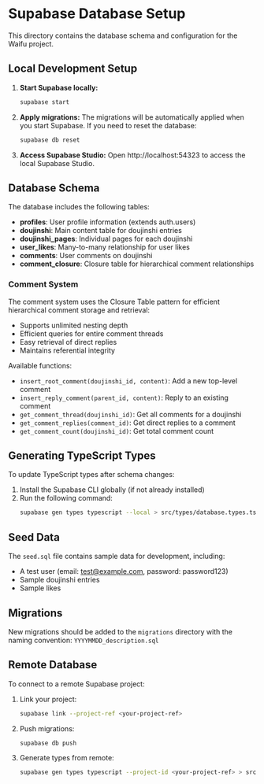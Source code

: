 # Supabase Database Setup

This directory contains the database schema and configuration for the Waifu project.

## Local Development Setup

1. **Start Supabase locally:**
   ```bash
   supabase start
   ```

2. **Apply migrations:**
   The migrations will be automatically applied when you start Supabase. If you need to reset the database:
   ```bash
   supabase db reset
   ```

3. **Access Supabase Studio:**
   Open http://localhost:54323 to access the local Supabase Studio.

## Database Schema

The database includes the following tables:

- **profiles**: User profile information (extends auth.users)
- **doujinshi**: Main content table for doujinshi entries
- **doujinshi_pages**: Individual pages for each doujinshi
- **user_likes**: Many-to-many relationship for user likes
- **comments**: User comments on doujinshi
- **comment_closure**: Closure table for hierarchical comment relationships

### Comment System

The comment system uses the Closure Table pattern for efficient hierarchical comment storage and retrieval:

- Supports unlimited nesting depth
- Efficient queries for entire comment threads
- Easy retrieval of direct replies
- Maintains referential integrity

Available functions:
- `insert_root_comment(doujinshi_id, content)`: Add a new top-level comment
- `insert_reply_comment(parent_id, content)`: Reply to an existing comment
- `get_comment_thread(doujinshi_id)`: Get all comments for a doujinshi
- `get_comment_replies(comment_id)`: Get direct replies to a comment
- `get_comment_count(doujinshi_id)`: Get total comment count

## Generating TypeScript Types

To update TypeScript types after schema changes:

1. Install the Supabase CLI globally (if not already installed)
2. Run the following command:
   ```bash
   supabase gen types typescript --local > src/types/database.types.ts
   ```

## Seed Data

The `seed.sql` file contains sample data for development, including:
- A test user (email: test@example.com, password: password123)
- Sample doujinshi entries
- Sample likes

## Migrations

New migrations should be added to the `migrations` directory with the naming convention:
`YYYYMMDD_description.sql`

## Remote Database

To connect to a remote Supabase project:

1. Link your project:
   ```bash
   supabase link --project-ref <your-project-ref>
   ```

2. Push migrations:
   ```bash
   supabase db push
   ```

3. Generate types from remote:
   ```bash
   supabase gen types typescript --project-id <your-project-ref> > src/types/database.types.ts
   ```
